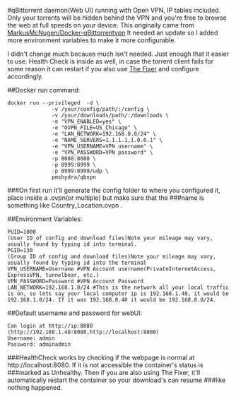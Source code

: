 #qBittorrent daemon(Web UI) running with Open VPN, IP tables included. Only your torrents will be hidden behind the VPN and you're free to browse the web at full speeds on your device.
This originally came from [MarkusMcNugen/Docker-qBittorrentvpn](https://github.com/MarkusMcNugen/docker-qBittorrentvpn) 
It needed an update so I added more environment variables to make it more configurable.

I didn't change much because much isn't needed. Just enough that it easier to use. Health Check is inside as well, in case the torrent client fails for some reason it can restart if you also use  [The Fixer](https://hub.docker.com/r/pmshydra/thefixer) and configure accordingly.

##Docker run command:
```
docker run --privileged  -d \
              -v /your/config/path/:/config \
              -v /your/downloads/path/:/downloads \
              -e "VPN_ENABLED=yes" \
              -e "OVPN_FILE=US_Chicago" \
              -e "LAN_NETWORK=192.168.0.0/24" \
              -e "NAME_SERVERS=1.1.1.1,1.0.0.1" \
              -e "VPN_USERNAME=VPN username" \
              -e "VPN_PASSWORD=VPN password" \
              -p 8080:8080 \
              -p 8999:8999 \
              -p 8999:8999/udp \
              pmshydra/qbvpn
```
###On first run it'll generate the config folder to where you configured it, place inside a .ovpn(or multiple) but make sure that the ###name is something like Country_Location.ovpn .

##Environment Variables:
```
PUID=1000
(User ID of config and download files)Note your mileage may vary, usually found by typing id into terminal.
PGID=130
(Group ID of config and download files)Note your mileage may vary, usually found by typing id into the terminal
VPN_USERNAME=Username #VPN Account username(PrivateInternetAccess, ExpressVPN, tunnelbear, etc.)
VPN_PASSWORD=Password #VPN Account Password
LAN_NETWORK=192.168.1.0/24 #This is the network all your local traffic is on, so lets say your local computer ip is 192.168.1.40, it would be 192.168.1.0/24. If it was 192.168.0.40 it would be 192.168.0.0/24.
```
##Default username and password for webUI:
```
Can login at http://ip:8080 (http://192.168.1.40:8080,http://localhost:8080)
Username: admin
Password: adminadmin
```

###HealthCheck works by checking if the webpage is normal at http://localhost:8080. If it is not accessible the container's status is ###marked as Unhealthy. Then if you are also using The Fixer, it'll automatically restart the container so your download's can resume ###like nothing happened.
